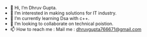 - 👋 Hi, I’m Dhruv Gupta.
- 👀 I’m interested in making solutions for IT industry.
- 🌱 I’m currently learning Dsa with c++.
- 💞️ I’m looking to collaborate on technical poistion.
- 📫 How to reach me  : Mail me : dhruvgupta766671@gmail.com

<!---
dkg2005/dkg2005 is a ✨ special ✨ repository because its `README.md` (this file) appears on your GitHub profile.
You can click the Preview link to take a look at your changes.
--->
